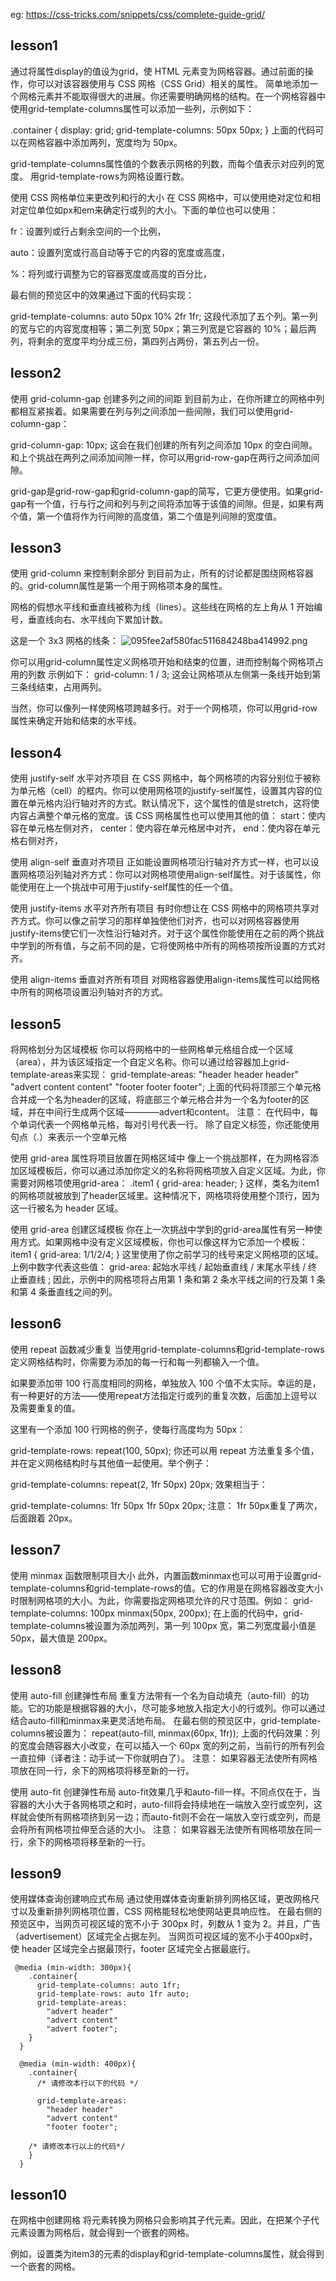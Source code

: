 eg: 
https://css-tricks.com/snippets/css/complete-guide-grid/

## lesson1
通过将属性display的值设为grid，使 HTML 元素变为网格容器。通过前面的操作，你可以对该容器使用与 CSS 网格（CSS Grid）相关的属性。
简单地添加一个网格元素并不能取得很大的进展。你还需要明确网格的结构。在一个网格容器中使用grid-template-columns属性可以添加一些列，示例如下：

.container {
  display: grid;
  grid-template-columns: 50px 50px;
}
上面的代码可以在网格容器中添加两列，宽度均为 50px。

grid-template-columns属性值的个数表示网格的列数，而每个值表示对应列的宽度。
用grid-template-rows为网格设置行数。

使用 CSS 网格单位来更改列和行的大小
在 CSS 网格中，可以使用绝对定位和相对定位单位如px和em来确定行或列的大小。下面的单位也可以使用：

fr：设置列或行占剩余空间的一个比例，

auto：设置列宽或行高自动等于它的内容的宽度或高度，

%：将列或行调整为它的容器宽度或高度的百分比，

最右侧的预览区中的效果通过下面的代码实现：

grid-template-columns: auto 50px 10% 2fr 1fr;
这段代添加了五个列。第一列的宽与它的内容宽度相等；第二列宽 50px；第三列宽是它容器的 10%；最后两列，将剩余的宽度平均分成三份，第四列占两份，第五列占一份。

## lesson2
使用 grid-column-gap 创建多列之间的间距
到目前为止，在你所建立的网格中列都相互紧挨着。如果需要在列与列之间添加一些间隙，我们可以使用grid-column-gap：

grid-column-gap: 10px;
这会在我们创建的所有列之间添加 10px 的空白间隙。
和上个挑战在两列之间添加间隙一样，你可以用grid-row-gap在两行之间添加间隙。

grid-gap是grid-row-gap和grid-column-gap的简写，它更方便使用。如果grid-gap有一个值，行与行之间和列与列之间将添加等于该值的间隙。但是，如果有两个值，第一个值将作为行间隙的高度值，第二个值是列间隙的宽度值。

## lesson3
使用 grid-column 来控制剩余部分
到目前为止，所有的讨论都是围绕网格容器的。grid-column属性是第一个用于网格项本身的属性。

网格的假想水平线和垂直线被称为线（lines）。这些线在网格的左上角从 1 开始编号，垂直线向右、水平线向下累加计数。

这是一个 3x3 网格的线条：
![095fee2af580fac511684248ba414992.png](:/988674bdd57548269b4a88e1c75d57e5)

你可以用grid-column属性定义网格项开始和结束的位置，进而控制每个网格项占用的列数
示例如下：
grid-column: 1 / 3;
这会让网格项从左侧第一条线开始到第三条线结束，占用两列。

当然，你可以像列一样使网格项跨越多行。对于一个网格项，你可以用grid-row属性来确定开始和结束的水平线。

## lesson4
使用 justify-self 水平对齐项目
在 CSS 网格中，每个网格项的内容分别位于被称为单元格（cell）的框内。你可以使用网格项的justify-self属性，设置其内容的位置在单元格内沿行轴对齐的方式。默认情况下，这个属性的值是stretch，这将使内容占满整个单元格的宽度。该 CSS 网格属性也可以使用其他的值：
start：使内容在单元格左侧对齐，
center：使内容在单元格居中对齐，
end：使内容在单元格右侧对齐，

使用 align-self 垂直对齐项目
正如能设置网格项沿行轴对齐方式一样，也可以设置网格项沿列轴对齐方式：你可以对网格项使用align-self属性。对于该属性，你能使用在上一个挑战中可用于justify-self属性的任一个值。

使用 justify-items 水平对齐所有项目
有时你想让在 CSS 网格中的网格项共享对齐方式。你可以像之前学习的那样单独使他们对齐，也可以对网格容器使用justify-items使它们一次性沿行轴对齐。对于这个属性你能使用在之前的两个挑战中学到的所有值，与之前不同的是，它将使网格中所有的网格项按所设置的方式对齐。

使用 align-items 垂直对齐所有项目
对网格容器使用align-items属性可以给网格中所有的网格项设置沿列轴对齐的方式。

## lesson5
将网格划分为区域模板
你可以将网格中的一些网格单元格组合成一个区域（area），并为该区域指定一个自定义名称。你可以通过给容器加上grid-template-areas来实现：
grid-template-areas:
  "header header header"
  "advert content content"
  "footer footer footer";
上面的代码将顶部三个单元格合并成一个名为header的区域，将底部三个单元格合并为一个名为footer的区域，并在中间行生成两个区域————advert和content。
注意：
在代码中，每个单词代表一个网格单元格，每对引号代表一行。
除了自定义标签，你还能使用句点（.）来表示一个空单元格

使用 grid-area 属性将项目放置在网格区域中
像上一个挑战那样，在为网格容添加区域模板后，你可以通过添加你定义的名称将网格项放入自定义区域。为此，你需要对网格项使用grid-area：
.item1 { grid-area: header; }
这样，类名为item1的网格项就被放到了header区域里。这种情况下，网格项将使用整个顶行，因为这一行被名为 header 区域。

使用 grid-area 创建区域模板
你在上一次挑战中学到的grid-area属性有另一种使用方式。如果网格中没有定义区域模板，你也可以像这样为它添加一个模板：
item1 { grid-area: 1/1/2/4; }
这里使用了你之前学习的线号来定义网格项的区域。上例中数字代表这些值：
grid-area: 起始水平线 / 起始垂直线 / 末尾水平线 / 终止垂直线 ;
因此，示例中的网格项将占用第 1 条和第 2 条水平线之间的行及第 1 条和第 4 条垂直线之间的列。

## lesson6
使用 repeat 函数减少重复
当使用grid-template-columns和grid-template-rows定义网格结构时，你需要为添加的每一行和每一列都输入一个值。

如果要添加带 100 行高度相同的网格，单独放入 100 个值不太实际。幸运的是，有一种更好的方法——使用repeat方法指定行或列的重复次数，后面加上逗号以及需要重复的值。

这里有一个添加 100 行网格的例子，使每行高度均为 50px：

grid-template-rows: repeat(100, 50px);
你还可以用 repeat 方法重复多个值，并在定义网格结构时与其他值一起使用。举个例子：

grid-template-columns: repeat(2, 1fr 50px) 20px;
效果相当于：

grid-template-columns: 1fr 50px 1fr 50px 20px;
注意：
1fr 50px重复了两次，后面跟着 20px。

## lesson7
使用 minmax 函数限制项目大小
此外，内置函数minmax也可以可用于设置grid-template-columns和grid-template-rows的值。它的作用是在网格容器改变大小时限制网格项的大小。为此，你需要指定网格项允许的尺寸范围。例如：
grid-template-columns: 100px minmax(50px, 200px);
在上面的代码中，grid-template-columns被设置为添加两列，第一列 100px 宽，第二列宽度最小值是 50px，最大值是 200px。

## lesson8
使用 auto-fill 创建弹性布局
重复方法带有一个名为自动填充（auto-fill）的功能。它的功能是根据容器的大小，尽可能多地放入指定大小的行或列。你可以通过结合auto-fill和minmax来更灵活地布局。
在最右侧的预览区中，grid-template-columns被设置为：
repeat(auto-fill, minmax(60px, 1fr));
上面的代码效果：列的宽度会随容器大小改变，在可以插入一个 60px 宽的列之前，当前行的所有列会一直拉伸（译者注：动手试一下你就明白了）。
注意：
如果容器无法使所有网格项放在同一行，余下的网格项将移至新的一行。

使用 auto-fit 创建弹性布局
auto-fit效果几乎和auto-fill一样。不同点仅在于，当容器的大小大于各网格项之和时，auto-fill将会持续地在一端放入空行或空列，这样就会使所有网格项挤到另一边；而auto-fit则不会在一端放入空行或空列，而是会将所有网格项拉伸至合适的大小。
注意：
如果容器无法使所有网格项放在同一行，余下的网格项将移至新的一行。

## lesson9
使用媒体查询创建响应式布局
通过使用媒体查询重新排列网格区域，更改网格尺寸以及重新排列网格项位置，CSS 网格能轻松地使网站更具响应性。
在最右侧的预览区中，当网页可视区域的宽不小于 300px 时，列数从 1 变为 2。并且，广告（advertisement）区域完全占据左列。
当网页可视区域的宽不小于400px时，使 header 区域完全占据最顶行，footer 区域完全占据最底行。
```
 @media (min-width: 300px){
    .container{
      grid-template-columns: auto 1fr;
      grid-template-rows: auto 1fr auto;
      grid-template-areas:
        "advert header"
        "advert content"
        "advert footer";
    }
  }
  
  @media (min-width: 400px){
    .container{
      /* 请修改本行以下的代码 */
    
      grid-template-areas:
        "header header"
        "advert content"
        "footer footer";
    
    /* 请修改本行以上的代码*/
    }
  }
```

## lesson10
在网格中创建网格
将元素转换为网格只会影响其子代元素。因此，在把某个子代元素设置为网格后，就会得到一个嵌套的网格。

例如，设置类为item3的元素的display和grid-template-columns属性，就会得到一个嵌套的网格。
